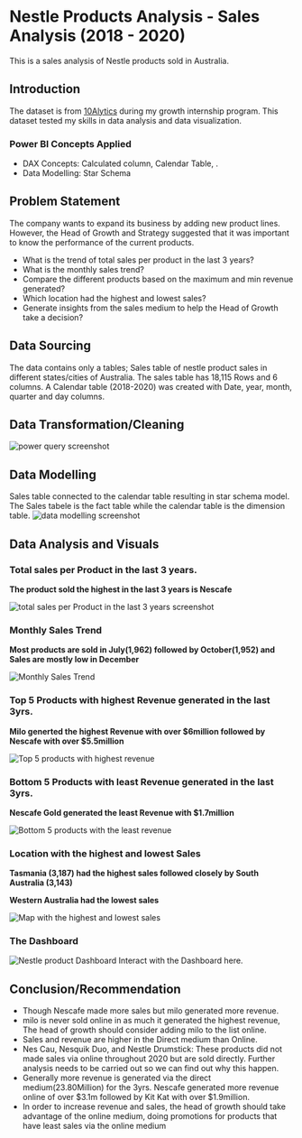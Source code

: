 # Nestle Products Analysis - Sales Analysis (2018 - 2020)
This is a sales analysis of Nestle products sold in Australia.

## Introduction
The dataset is from [10Alytics](https://www.linkedin.com/company/10alytics/) during my growth internship program.  This dataset tested my skills in data analysis and data visualization.

### Power BI Concepts Applied
- DAX Concepts: Calculated column, Calendar Table, .
- Data Modelling: Star Schema

## Problem Statement
The company wants to expand its business by adding new product lines. However, the Head of Growth and Strategy suggested that it was important to know the performance of the current products.
- What is the trend of total sales per product in the last 3 years?
- What is the monthly sales trend?
- Compare the different products based on the maximum and min revenue generated?
- Which location had the highest and lowest sales?
- Generate insights from the sales medium to help the Head of Growth take a decision?

## Data Sourcing
The data contains only a tables; Sales table of nestle product sales in different states/cities of Australia. The sales table has 18,115 Rows and 6 columns.
A Calendar table (2018-2020) was created with Date, year, month, quarter and day columns.

## Data Transformation/Cleaning
![power query screenshot](./images/query.png)

## Data Modelling
Sales table connected to the calendar table resulting in star schema model. The Sales tabele is the fact table while the calendar table is the dimension table.
![data modelling screenshot](./images/model.png)

## Data Analysis and Visuals

### Total sales per Product in the last 3 years.
**The product sold the highest in the last 3 years is Nescafe**

![total sales per Product in the last 3 years screenshot](./images/Sales_Prod_yr.png)

### Monthly Sales Trend
**Most products are sold in July(1,962) followed by October(1,952) and  Sales are mostly low in December**

![Monthly Sales Trend](./images/Sales_Month.png)

### Top 5 Products with highest Revenue generated in the last 3yrs.
**Milo generted the highest Revenue with over $6million followed by Nescafe with over $5.5million**

![Top 5 products with highest revenue](./images/top5_products.png)

### Bottom 5 Products with least Revenue generated in the last 3yrs.
**Nescafe Gold generated the least Revenue with $1.7million**

![Bottom 5 products with the least revenue](./images/Bottom5_products.png)

### Location with the highest and lowest Sales
**Tasmania (3,187) had the highest sales followed closely by South Australia (3,143)**

**Western Australia had the lowest sales**

![Map with the highest and lowest sales](./images/map.png)

### The Dashboard
![Nestle product Dashboard](./images/Dashboard.png)
Interact with the Dashboard here.

## Conclusion/Recommendation
- Though Nescafe made more sales but milo generated more revenue. 
- milo is never sold online in as much it generated the highest revenue, The head of growth should consider adding milo to the list online.
-  Sales and revenue are higher in the Direct medium than Online.
- Nes Cau, Nesquik Duo, and Nestle Drumstick: These products did not made sales via online throughout 2020 but are sold directly. Further analysis needs to be carried out so we can find out why this happen.
- Generally more revenue is generated via the direct medium(23.80Million) for the 3yrs. Nescafe generated more revenue online of over $3.1m followed by Kit Kat with over $1.9million.
- In order to increase revenue and sales, the head of growth should take advantage of the online medium, doing promotions for products that have least sales via the online medium 



